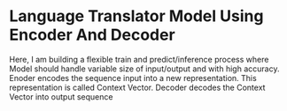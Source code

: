 # Language Translator Model Using Encoder And Decoder

Here, I am building a flexible train and predict/inference process where Model should handle variable size of input/output and with high accuracy.
Enoder encodes the sequence input into a new representation. This representation is called Context Vector. Decoder decodes the Context Vector into output sequence
